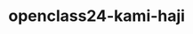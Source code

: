 # openclass24-kami-haji

[comment]: <> (This is a comment, in markdown.  hehe. CTFITB24{s3M4ng4t_OpenClassnya_Future_CTF_Pl4y3Rs} )
